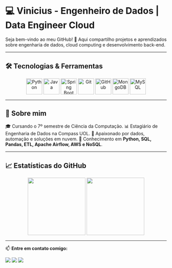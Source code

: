 # 💻 Vinicius - Engenheiro de Dados | Data Engineer Cloud

Seja bem-vindo ao meu GitHub! 🚀 Aqui compartilho projetos e aprendizados sobre engenharia de dados, cloud computing e desenvolvimento back-end.

---

## 🛠️ Tecnologias & Ferramentas

<div align="center">
  <img src="https://cdn.jsdelivr.net/gh/devicons/devicon/icons/python/python-original.svg" alt="Python" width="50" height="50"/>
  <img src="https://cdn.jsdelivr.net/gh/devicons/devicon/icons/java/java-original.svg" alt="Java" width="50" height="50"/>
  <img src="https://cdn.jsdelivr.net/gh/devicons/devicon/icons/spring/spring-original.svg" alt="Spring Boot" width="50" height="50"/>
  <img src="https://cdn.jsdelivr.net/gh/devicons/devicon/icons/git/git-original.svg" alt="Git" width="50" height="50"/>
  <img src="https://cdn.jsdelivr.net/gh/devicons/devicon/icons/github/github-original.svg" alt="GitHub" width="50" height="50"/>
  <img src="https://cdn.jsdelivr.net/gh/devicons/devicon/icons/mongodb/mongodb-original.svg" alt="MongoDB" width="50" height="50"/>
  <img src="https://cdn.jsdelivr.net/gh/devicons/devicon/icons/mysql/mysql-original.svg" alt="MySQL" width="50" height="50"/>
</div>

---

## 📌 Sobre mim

🎓 Cursando o 7º semestre de Ciência da Computação. 
📊 Estagiário de Engenharia de Dados na Compass UOL. 
🚀 Apaixonado por dados, automação e soluções em nuvem.
📂 Conhecimento em **Python, SQL, Pandas, ETL, Apache Airflow, AWS e NoSQL**.

---

## 📈 Estatísticas do GitHub

<div align="center">
  <img height="180em" src="https://github-readme-stats.vercel.app/api?username=ViniciusStabile&show_icons=true&theme=dark"/>
  <img height="180em" src="https://github-readme-stats.vercel.app/api/top-langs/?username=ViniciusStabile&layout=compact&langs_count=6&theme=dark"/>
</div>

---

📫 **Entre em contato comigo:**  

<a href="[https://www.linkedin.com/in/gabriel-duarte1010](https://www.linkedin.com/in/vinicius-stabile-63283623b/)" target="_blank"><img src="https://img.shields.io/badge/-LinkedIn-%230077B5?style=for-the-badge&logo=linkedin&logoColor=white" target="_blank"></a> 
<a href = "viniciusstabile08@yahoo.com"><img src="https://img.shields.io/badge/-Gmail-%23333?style=for-the-badge&logo=gmail&logoColor=white" target="_blank"></a>
<a href="https://github.com/ViniciusStabile?tab=repositories" target="_blank"><img src="https://img.shields.io/badge/-Portfólio-%23ff5f40?style=for-the-badge&logo=github&logoColor=white"></a>  
